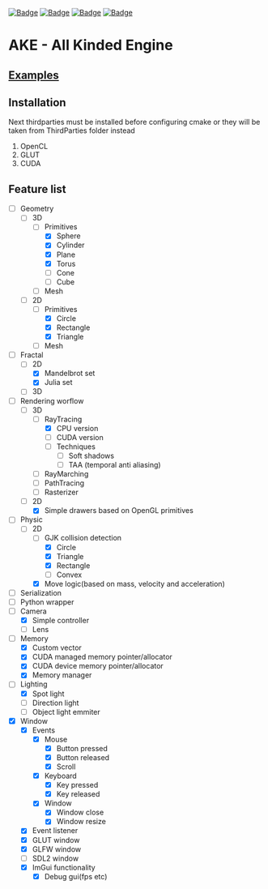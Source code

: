 [![Badge](https://img.shields.io/badge/C++-birghtgreen)](https://github.com/Basicula)
[![Badge](https://img.shields.io/badge/C-birghtgreen)](https://github.com/Basicula)
[![Badge](https://img.shields.io/badge/Python-blue)](https://github.com/Basicula)
[![Badge](https://img.shields.io/badge/CMake-aaaaaa)](https://github.com/Basicula)

# **AKE** - **A**ll **K**inded **E**ngine

## [Examples](Examples/Examples.md)

## Installation
Next thirdparties must be installed before configuring cmake
or they will be taken from ThirdParties folder instead
1. OpenCL
2. GLUT
3. CUDA

## Feature list
- [ ] Geometry
    - [ ] 3D
        - [ ] Primitives
            - [x] Sphere
            - [x] Cylinder
            - [x] Plane
            - [x] Torus
            - [ ] Cone
            - [ ] Cube
        - [ ] Mesh
    - [ ] 2D
        - [ ] Primitives
            - [x] Circle
            - [x] Rectangle
            - [x] Triangle
        - [ ] Mesh
- [ ] Fractal
    - [ ] 2D
        - [x] Mandelbrot set
        - [x] Julia set
    - [ ] 3D
- [ ] Rendering worflow
    - [ ] 3D
        - [ ] RayTracing
            - [x] CPU version
            - [ ] CUDA version
            - [ ] Techniques
                - [ ] Soft shadows
                - [ ] TAA (temporal anti aliasing)
        - [ ] RayMarching
        - [ ] PathTracing
        - [ ] Rasterizer
    - [ ] 2D
        - [x] Simple drawers based on OpenGL primitives
- [ ] Physic
    - [ ] 2D
        - [ ] GJK collision detection
            - [x] Circle
            - [x] Triangle
            - [x] Rectangle
            - [ ] Convex
        - [x] Move logic(based on mass, velocity and acceleration)
- [ ] Serialization
- [ ] Python wrapper
- [ ] Camera
    - [x] Simple controller
    - [ ] Lens
- [ ] Memory
    - [x] Custom vector
    - [x] CUDA managed memory pointer/allocator
    - [x] CUDA device memory pointer/allocator
    - [x] Memory manager
- [ ] Lighting
    - [x] Spot light
    - [ ] Direction light
    - [ ] Object light emmiter
- [x] Window
    - [x] Events
        - [x] Mouse
            - [x] Button pressed
            - [x] Button released
            - [x] Scroll
        - [x] Keyboard
            - [x] Key pressed
            - [x] Key released
        - [x] Window
            - [x] Window close
            - [x] Window resize
    - [x] Event listener
    - [x] GLUT window
    - [x] GLFW window
    - [ ] SDL2 window
    - [x] ImGui functionality
        - [x] Debug gui(fps etc)

